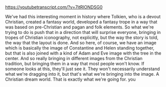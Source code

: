 https://youtubetranscript.com/?v=7itRlONDSG0

 We've had this interesting moment in history where Tolkien, who is a devout Christian, created a fantasy world, developed a fantasy trope in a way that was based on pre-Christian and pagan and folk elements. So what we're trying to do is push that in a direction that will surprise everyone, bringing in tropes of Christian iconography, not explicitly, but the way the story is told, the way that the layout is done. And so here, of course, we have an image which is basically the image of Constantine and Helen standing together, but that is also joined with a kind of Adam and Eve image with the tree in the center. And so really bringing in different images from the Christian tradition, but bringing them in a way that most people won't know. If someone looks at this, they'll just see it. They won't necessarily understand what we're dragging into it, but that's what we're bringing into the image. A Christian dream world. That is exactly what we're going for. you